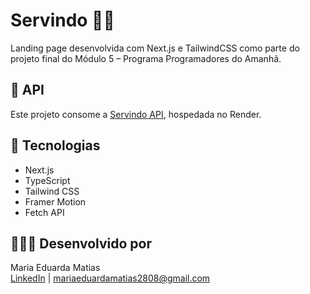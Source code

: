 # Servindo 🐕‍🦺

Landing page desenvolvida com Next.js e TailwindCSS como parte do projeto final do Módulo 5 – Programa Programadores do Amanhã.

## 🔗 API

Este projeto consome a [Servindo API](https://servindo-api.onrender.com), hospedada no Render.

## 🚀 Tecnologias
- Next.js
- TypeScript
- Tailwind CSS
- Framer Motion
- Fetch API

## 👩🏾‍💻 Desenvolvido por
Maria Eduarda Matias  
[LinkedIn](https://www.linkedin.com/in/mariaeduardamatias) | mariaeduardamatias2808@gmail.com
